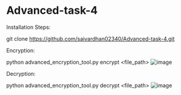 # Advanced-task-4

Installation Steps:

git clone https://github.com/saivardhan02340/Advanced-task-4.git

Encryption:

python advanced_encryption_tool.py encrypt <file_path>
![image](https://github.com/user-attachments/assets/ec36ca46-813e-406b-87d7-20c0338deb7a)


Decryption:

python advanced_encryption_tool.py decrypt <file_path>
![image](https://github.com/user-attachments/assets/7612a146-a4fa-49ce-8f9d-31904e7d9cd7)

